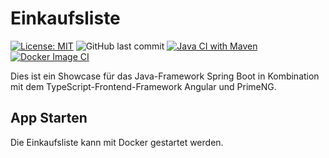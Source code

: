 # Einkaufsliste

[![License: MIT](https://img.shields.io/badge/License-MIT-yellow.svg)](https://opensource.org/licenses/MIT)
![GitHub last commit](https://img.shields.io/github/last-commit/BlueIronGirl/einkaufsliste-backend)
[![Java CI with Maven](https://github.com/BlueIronGirl/einkaufsliste-backend/actions/workflows/maven-build.yml/badge.svg?branch=main)](https://github.com/BlueIronGirl/einkaufsliste-backend/actions/workflows/maven-build.yml)
[![Docker Image CI](https://github.com/BlueIronGirl/einkaufsliste-backend/actions/workflows/docker-build.yml/badge.svg?branch=main)](https://github.com/BlueIronGirl/einkaufsliste-backend/actions/workflows/docker-build.yml)

Dies ist ein Showcase für das Java-Framework Spring Boot in Kombination mit dem TypeScript-Frontend-Framework Angular
und PrimeNG.

## App Starten

Die Einkaufsliste kann mit Docker gestartet werden.

